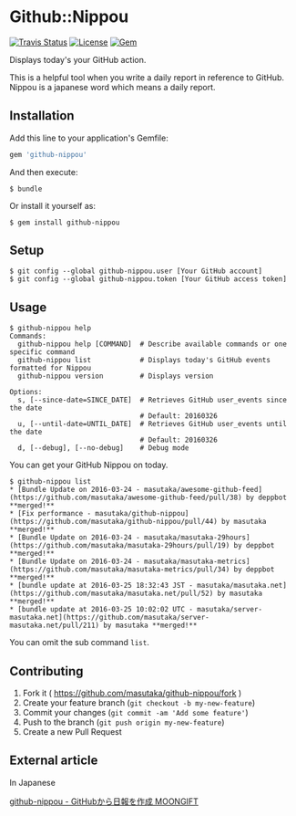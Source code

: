 # Github::Nippou

[![Travis Status](https://img.shields.io/travis/masutaka/github-nippou.svg?style=flat-square)][travisci]
[![License](https://img.shields.io/github/license/masutaka/github-nippou.svg?style=flat-square)][license]
[![Gem](https://img.shields.io/gem/v/github-nippou.svg?style=flat-square)][gem-link]

[travisci]: https://travis-ci.org/masutaka/github-nippou
[license]: https://github.com/masutaka/github-nippou/blob/master/LICENSE.txt
[gem-link]: http://badge.fury.io/rb/github-nippou

Displays today's your GitHub action.

This is a helpful tool when you write a daily report in reference to
GitHub. Nippou is a japanese word which means a daily report.

## Installation

Add this line to your application's Gemfile:

```ruby
gem 'github-nippou'
```

And then execute:

    $ bundle

Or install it yourself as:

    $ gem install github-nippou

## Setup

    $ git config --global github-nippou.user [Your GitHub account]
    $ git config --global github-nippou.token [Your GitHub access token]

## Usage

```
$ github-nippou help
Commands:
  github-nippou help [COMMAND]  # Describe available commands or one specific command
  github-nippou list            # Displays today's GitHub events formatted for Nippou
  github-nippou version         # Displays version

Options:
  s, [--since-date=SINCE_DATE]  # Retrieves GitHub user_events since the date
                                # Default: 20160326
  u, [--until-date=UNTIL_DATE]  # Retrieves GitHub user_events until the date
                                # Default: 20160326
  d, [--debug], [--no-debug]    # Debug mode
```

You can get your GitHub Nippou on today.

```
$ github-nippou list
* [Bundle Update on 2016-03-24 - masutaka/awesome-github-feed](https://github.com/masutaka/awesome-github-feed/pull/38) by deppbot **merged!**
* [Fix performance - masutaka/github-nippou](https://github.com/masutaka/github-nippou/pull/44) by masutaka **merged!**
* [Bundle Update on 2016-03-24 - masutaka/masutaka-29hours](https://github.com/masutaka/masutaka-29hours/pull/19) by deppbot **merged!**
* [Bundle Update on 2016-03-24 - masutaka/masutaka-metrics](https://github.com/masutaka/masutaka-metrics/pull/34) by deppbot **merged!**
* [bundle update at 2016-03-25 18:32:43 JST - masutaka/masutaka.net](https://github.com/masutaka/masutaka.net/pull/52) by masutaka **merged!**
* [bundle update at 2016-03-25 10:02:02 UTC - masutaka/server-masutaka.net](https://github.com/masutaka/server-masutaka.net/pull/211) by masutaka **merged!**
```

You can omit the sub command `list`.

## Contributing

1. Fork it ( https://github.com/masutaka/github-nippou/fork )
2. Create your feature branch (`git checkout -b my-new-feature`)
3. Commit your changes (`git commit -am 'Add some feature'`)
4. Push to the branch (`git push origin my-new-feature`)
5. Create a new Pull Request

## External article

In Japanese

[github-nippou - GitHubから日報を作成 MOONGIFT](http://www.moongift.jp/2016/06/github-nippou-github%E3%81%8B%E3%82%89%E6%97%A5%E5%A0%B1%E3%82%92%E4%BD%9C%E6%88%90/)
